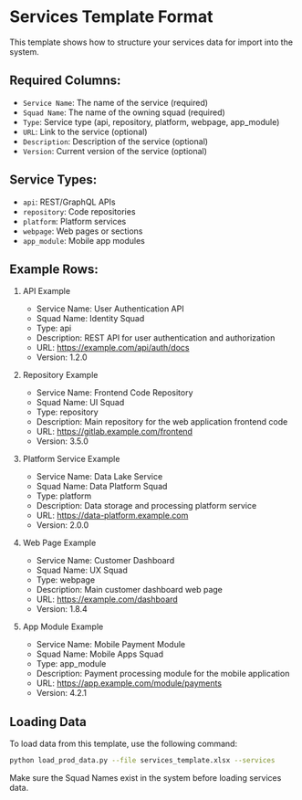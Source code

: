 # Services Template Format

This template shows how to structure your services data for import into the system.

## Required Columns:
- `Service Name`: The name of the service (required)
- `Squad Name`: The name of the owning squad (required)
- `Type`: Service type (api, repository, platform, webpage, app_module)
- `URL`: Link to the service (optional)
- `Description`: Description of the service (optional)
- `Version`: Current version of the service (optional)

## Service Types:
- `api`: REST/GraphQL APIs
- `repository`: Code repositories
- `platform`: Platform services
- `webpage`: Web pages or sections
- `app_module`: Mobile app modules

## Example Rows:

1. API Example
   - Service Name: User Authentication API
   - Squad Name: Identity Squad
   - Type: api
   - Description: REST API for user authentication and authorization
   - URL: https://example.com/api/auth/docs
   - Version: 1.2.0

2. Repository Example
   - Service Name: Frontend Code Repository
   - Squad Name: UI Squad
   - Type: repository
   - Description: Main repository for the web application frontend code
   - URL: https://gitlab.example.com/frontend
   - Version: 3.5.0

3. Platform Service Example
   - Service Name: Data Lake Service
   - Squad Name: Data Platform Squad
   - Type: platform
   - Description: Data storage and processing platform service
   - URL: https://data-platform.example.com
   - Version: 2.0.0

4. Web Page Example
   - Service Name: Customer Dashboard
   - Squad Name: UX Squad
   - Type: webpage
   - Description: Main customer dashboard web page
   - URL: https://example.com/dashboard
   - Version: 1.8.4

5. App Module Example
   - Service Name: Mobile Payment Module
   - Squad Name: Mobile Apps Squad
   - Type: app_module
   - Description: Payment processing module for the mobile application
   - URL: https://app.example.com/module/payments
   - Version: 4.2.1

## Loading Data

To load data from this template, use the following command:

```bash
python load_prod_data.py --file services_template.xlsx --services
```

Make sure the Squad Names exist in the system before loading services data.
